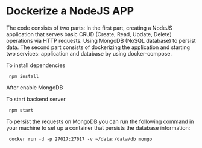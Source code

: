 # Dockerize a NodeJS APP
<p>The code consists of two parts: In the first part, creating a NodeJS application that serves basic CRUD (Create, Read, Update, Delete) operations via HTTP requests. Using MongoDB (NoSQL database) to persist data. The second part consists of dockerizing the application and starting two services: application and database by using docker-compose.</p>

<p>To install dependencies</p>
<pre><code> npm install </code></pre>
<p>After enable MongoDB</>

<p>To start backend server</>
<pre><code> npm start </code></pre>

To persist the requests on MongoDB you can run the following command in your machine to set up a container that persists the database information:

<pre><code> docker run -d -p 27017:27017 -v ~/data:/data/db mongo </code></pre>
